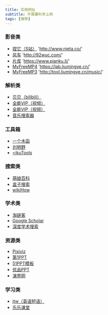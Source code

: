 ```yaml
---
title: 实用网址
subtitle: 不需要科学上网
tags: [推荐]
---
```


### 影音类
+ [捏它（S站）](http://www.nieta.co/)
  'http://www.nieta.co/'
+ [风车](http://92wuc.com/)
  'http://92wuc.com/'
+ [片库](https://www.pianku.li/)
  'https://www.pianku.li/'
+ [MyFreeMP4](https://lab.liumingye.cn/)
  'https://lab.liumingye.cn/'
+ [MyFreeMP3](http://tool.liumingye.cn/music/)
  'http://tool.liumingye.cn/music/'
  
  
### 解析类
+ [贝贝（bilibili）](https://xbeibeix.com/api/bilibili)
+ [全能VIP（视频）](http://tool.yijingying.com/video/)
+ [全能VIP（视频）](http://tool.liumingye.cn/video/)
+ [音乐搜索器](http://www.guqiankun.com/tools/music/)


### 工具箱
+ [一个木函](https://web.woobx.cn/)
+ [刘明野](http://tool.liumingye.cn/)
+ [<ikuTools](http://tool.liumingye.cn/)


### 搜索类
+ [萌娘百科](https://zh.moegirl.org.cn/)
+ [盒子搜索](http://so.ooopn.com/)
+ [wikiHow](https://zh.wikihow.com/)


### 学术类
+ [淘链客](https://toplinks.cc/)
+ [Google Scholar](https://sc.panda321.com/)
+ [深度学术搜索](https://www.mksa.top/index.html)


### 资源类
+ [Pixiviz](https://pixiviz.pwp.app/)
+ [第1PPT](http://www.1ppt.com/)
+ [51PPT模板](http://www.51pptmoban.com/ppt/)
+ [优品PPT](https://www.ypppt.com/)
+ [演界网](http://www.yanj.cn/)


### 学习类
+ [jtw（英语短语）](http://www.just-the-word.com/)
+ [乐乐课堂](http://www.leleketang.com/let3/)
